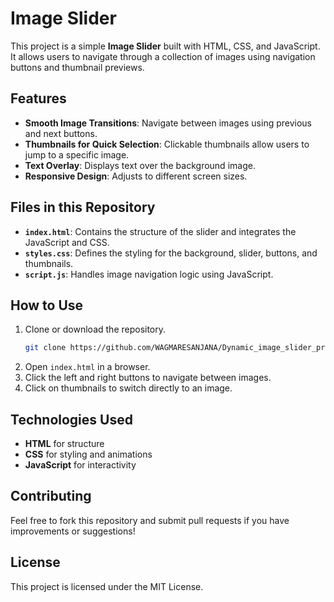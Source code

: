 # Image Slider

This project is a simple **Image Slider** built with HTML, CSS, and JavaScript. It allows users to navigate through a collection of images using navigation buttons and thumbnail previews.

## Features
- **Smooth Image Transitions**: Navigate between images using previous and next buttons.
- **Thumbnails for Quick Selection**: Clickable thumbnails allow users to jump to a specific image.
- **Text Overlay**: Displays text over the background image.
- **Responsive Design**: Adjusts to different screen sizes.

## Files in this Repository
- **`index.html`**: Contains the structure of the slider and integrates the JavaScript and CSS.
- **`styles.css`**: Defines the styling for the background, slider, buttons, and thumbnails.
- **`script.js`**: Handles image navigation logic using JavaScript.

## How to Use
1. Clone or download the repository.
   ```sh
   git clone https://github.com/WAGMARESANJANA/Dynamic_image_slider_project.git
   ```
2. Open `index.html` in a browser.
3. Click the left and right buttons to navigate between images.
4. Click on thumbnails to switch directly to an image.

## Technologies Used
- **HTML** for structure
- **CSS** for styling and animations
- **JavaScript** for interactivity

## Contributing
Feel free to fork this repository and submit pull requests if you have improvements or suggestions!

## License
This project is licensed under the MIT License.
